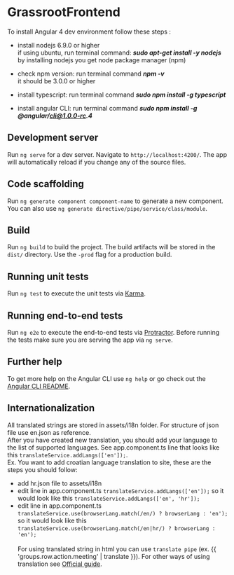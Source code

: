 # GrassrootFrontend

To install Angular 4 dev environment follow these steps :

- install nodejs 6.9.0 or higher  
  if using ubuntu, run terminal command: **_sudo apt-get install -y nodejs_**  
  by installing nodejs you get node package manager (npm)
  
- check npm version: run terminal command **_npm -v_**  
it should be 3.0.0 or higher

- install typescript: run terminal command _**sudo npm install -g typescript**_ 

- install angular CLI: run terminal command **_sudo npm install -g @angular/cli@1.0.0-rc.4_**
 

## Development server

Run `ng serve` for a dev server. Navigate to `http://localhost:4200/`. The app will automatically reload if you change any of the source files.

## Code scaffolding

Run `ng generate component component-name` to generate a new component. You can also use `ng generate directive/pipe/service/class/module`.

## Build

Run `ng build` to build the project. The build artifacts will be stored in the `dist/` directory. Use the `-prod` flag for a production build.

## Running unit tests

Run `ng test` to execute the unit tests via [Karma](https://karma-runner.github.io).

## Running end-to-end tests

Run `ng e2e` to execute the end-to-end tests via [Protractor](http://www.protractortest.org/).
Before running the tests make sure you are serving the app via `ng serve`.

## Further help

To get more help on the Angular CLI use `ng help` or go check out the [Angular CLI README](https://github.com/angular/angular-cli/blob/master/README.md).

## Internationalization
All translated strings are stored in assets/i18n folder. For structure of json file use en.json as reference. <br />
After you have created new translation, you should add your language to the list of supported languages. See app.component.ts line that looks like this `translateService.addLangs(['en']);`. 
<br />
Ex. You want to add croatian language translation to site, these are the steps you should follow:
- add hr.json file to assets/i18n
- edit line in app.component.ts `translateService.addLangs(['en']);` so it would look like this `translateService.addLangs(['en', 'hr']);`
- edit line in app.component.ts `translateService.use(browserLang.match(/en/) ? browserLang : 'en');` so it would look like this `translateService.use(browserLang.match(/en|hr/) ? browserLang : 'en');`
<br/><br/>
For using translated string in html you can use `translate pipe` (ex. {{ 'groups.row.action.meeting' | translate }}). For other ways of using translation see [Official guide](https://github.com/ngx-translate/core).
